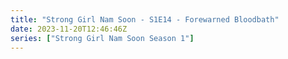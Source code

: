 ```yaml
---
title: "Strong Girl Nam Soon - S1E14 - Forewarned Bloodbath"
date: 2023-11-20T12:46:46Z
series: ["Strong Girl Nam Soon Season 1"]
---
```



<mux-player stream-type="on-demand"
  src="https://kp3d-my.sharepoint.com/personal/ryoo_kp3d_onmicrosoft_com/_layouts/15/download.aspx?share=ETHt74HVWyREhBpBpz9zT6IBZUrLx-CRnipucXHU5pUX3g" prefer-playback="mse" controls>
  </mux-player>
  
  
  <script src="https://cdn.jsdelivr.net/npm/@mux/mux-player"></script>
  
 <script type="application/ld+json">
 {
  "@context": "https://schema.org/",
  "@type": "VideoObject",
  "name": "Strong Girl Nam Soon - S1E14 - Forewarned Bloodbath",
  "contentUrl": "https://stream.mux.com/Jp77LlsQqh8PTVbtUUW00gFtYafbFy5xFowgPiLBOnuo.m3u8",
  "thumbnailUrl": "https://www.themoviedb.org/t/p/original/aGuBIB79vDDQKcsQUIF5fa5P07b.jpg?width=314&fit_mode=preserve&time=25",
  "uploadDate": "2023-11-20T12:46:46Z",
}

</script>